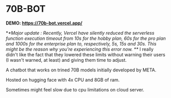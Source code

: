 ﻿# 70B-BOT
 **DEMO: https://70b-bot.vercel.app/**

*_*Major update : Recently, Vercel have silently reduced the serverless function execution timeout from 10s for the hobby plan, 60s for the pro plan and 1000s for the enterprise plan to, respectively, 5s, 15s and 30s. This might be the reason why you're experiencing this error now.
**_
I really didn't like the fact that they lowered these limits without warning their users (I wasn't warned, at least) and giving them time to adjust.

 
A chatbot that works on trined 70B models initially developed by META.



Hosted on hugging face with 4x CPU and 8GB of ram. 



Sometimes might feel slow due to cpu limitations on cloud server.

